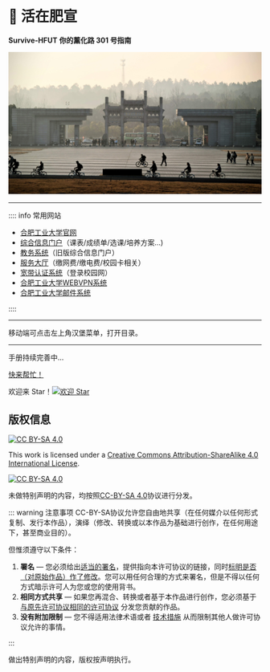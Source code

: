 # 🧱 活在肥宣

**Survive-HFUT**
**你的薰化路 301 号指南**

![东大门](media/east_gate.jpg)

---

:::: info 常用网站

- [合肥工业大学官网](https://www.hfut.edu.cn )
- [综合信息门户](https://cas.hfut.edu.cn/cas/login )（课表/成绩单/选课/培养方案...)
- [教务系统](http://jxglstu.hfut.edu.cn/eams5-student/login )（旧版综合信息门户）
- [服务大厅](http://172.31.248.26:8088 "需要连接校园网访问")（缴网费/缴电费/校园卡相关）
- [宽带认证系统](http://172.18.3.3 "需要连接校园网访问")（登录校园网）
- [合肥工业大学WEBVPN系统](https://webvpn.hfut.edu.cn )
- [合肥工业大学邮件系统](http://email.mail.hfut.edu.cn )

::::

---

移动端可点击左上角汉堡菜单，打开目录。

---

手册持续完善中...

[快来帮忙！](about/README.md)

欢迎来 Star！[![欢迎 Star](https://img.shields.io/github/stars/Survive-HFUT/survive-hfut.github.io.svg?style=social&label=Star&maxAge=2592000)](https://GitHub.com/Survive-HFUT/survive-hfut.github.io)

## 版权信息

[![CC BY-SA 4.0][cc-by-sa-shield]][cc-by-sa]

This work is licensed under a [Creative Commons Attribution-ShareAlike 4.0
International License][cc-by-sa].

[![CC BY-SA 4.0][cc-by-sa-image]][cc-by-sa]

[cc-by-sa]: http://creativecommons.org/licenses/by-sa/4.0/
[cc-by-sa-image]: https://licensebuttons.net/l/by-sa/4.0/88x31.png
[cc-by-sa-shield]: https://img.shields.io/badge/License-CC%20BY--SA%204.0-lightgrey.svg

未做特别声明的内容，均按照[CC-BY-SA 4.0](https://creativecommons.org/licenses/by-sa/4.0/deed.zh)协议进行分发。

::: warning 注意事项
CC-BY-SA协议允许您自由地共享（在任何媒介以任何形式复制、发行本作品），演绎（修改、转换或以本作品为基础进行创作，在任何用途下，甚至商业目的）。

但惟须遵守以下条件：

1. **署名** — 您必须给出[适当的署名](https://creativecommons.org/licenses/by-sa/4.0/deed.zh#)，提供指向本许可协议的链接，同时[标明是否（对原始作品）作了修改](https://creativecommons.org/licenses/by-sa/4.0/deed.zh#)。您可以用任何合理的方式来署名，但是不得以任何方式暗示许可人为您或您的使用背书。
2. **相同方式共享** — 如果您再混合、转换或者基于本作品进行创作，您必须基于[与原先许可协议相同的许可协议](https://creativecommons.org/licenses/by-sa/4.0/deed.zh#) 分发您贡献的作品。
3. **没有附加限制** — 您不得适用法律术语或者 [技术措施](https://creativecommons.org/licenses/by-sa/4.0/deed.zh#) 从而限制其他人做许可协议允许的事情。

:::

做出特别声明的内容，版权按声明执行。